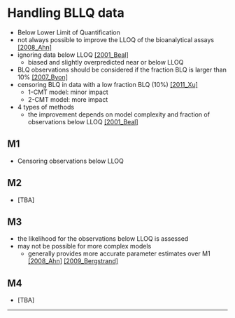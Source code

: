 # Handling BLLQ data

* Below Lower Limit of Quantification
* not always possible to improve the LLOQ of the bioanalytical assays [[2008_Ahn]](https://doi.org/10.1007/s10928-008-9094-4)
* ignoring data below LLOQ [[2001_Beal]](https://doi.org/10.1023/a:1012299115260)
  * biased and slightly overpredicted near or below LLOQ  
* BLQ observations should be considered if the fraction BLQ is larger than 10% [[2007_Byon]](https://doi.org/10.1007/s10928-007-9078-9)
* censoring BLQ in data with a low fraction BLQ (10%) [[2011_Xu]](https://doi.org/10.1007/s10928-011-9201-9)
  * 1-CMT model: minor impact
  * 2-CMT model: more impact
* 4 types of methods
  * the improvement depends on model complexity and fraction of observations below LLOQ [[2001_Beal]](https://doi.org/10.1023/a:1012299115260)

## M1
* Censoring observations below LLOQ

## M2
* [TBA]

## M3
* the likelihood for the observations below LLOQ is assessed
* may not be possible for more complex models
  * generally provides more accurate parameter estimates over M1 [[2008_Ahn]](https://doi.org/10.1007/s10928-008-9094-4) [[2009_Bergstrand]](https://doi.org/10.1208/s12248-009-9112-5)

## M4
* [TBA]

---
